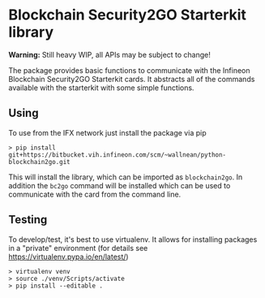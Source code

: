 # Blockchain Security2GO Starterkit library

__Warning:__ Still heavy WIP, all APIs may be subject to change!

The package provides basic functions to communicate with the
Infineon Blockchain Security2GO Starterkit cards.
It abstracts all of the commands available with the starterkit
with some simple functions.

## Using

To use from the IFX network just install the package via pip

    > pip install git+https://bitbucket.vih.infineon.com/scm/~wallnean/python-blockchain2go.git

This will install the library, which can be imported as `blockchain2go`.
In addition the `bc2go` command will be installed which can be used to communicate
with the card from the command line.

## Testing

To develop/test, it's best to use virtualenv. It allows for installing packages
in a "private" environment (for details see https://virtualenv.pypa.io/en/latest/)

    > virtualenv venv
    > source ./venv/Scripts/activate
    > pip install --editable .

